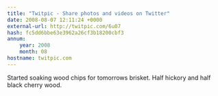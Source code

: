 ```yaml
---
title: "Twitpic - Share photos and videos on Twitter"
date: 2008-08-07 12:11:24 +0000
external-url: http://twitpic.com/6u07
hash: fc5dd6bbe63e3962a26cf3b18200cbf3
annum:
    year: 2008
    month: 08
hostname: twitpic.com
---
```


Started soaking wood chips for tomorrows brisket. Half hickory and half black cherry wood.  
